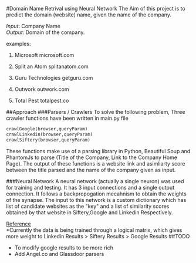 #Domain Name Retrival using Neural Network
The Aim of this project is to predict the domain (website) name, given the name of the company.

*Input*: Company Name<br>
*Output*: Domain of the company.

examples:


1) Microsoft
    microsoft.com

2) Split an Atom
    splitanatom.com

3) Guru Technologies
    getguru.com

4) Outwork
    outwork.com

5) Total Pest
    totalpest.co

##Approach
###Parsers / Crawlers
To solve the following problem, Three crawler functions have been written in main.py file
```python
crawlGoogle(browser,queryParam)
crawlLinkedin(browser,queryParam)
crawlSiftery(browser,queryParam)
```
These functions make use of a parsing library in Python, Beautiful Soup and PhantomJs to parse (Title of the Company, Link to the Company Home Page). The output of these functions is a website link and asimliarty score between the title parsed and the name of the company given as input. 

###Neural Network
A neural network (actually a single neuron) was used for training and testing. It has 3 input connections and a single output connection. It follows a backpropogation mecahnism to obtain the weights of the synapse. The input to this network is a custom dictionary which has list of candidate websites as the "key" and a list of similarity scores obtained by that website in Siftery,Google and Linkedin Respectively.

[Reference](http://iamtrask.github.io/2015/07/12/basic-python-network/)<br>
*Currently the data is being trained through a logical matrix, which gives more weight to Linkedin Results > Siftery Results > Google Results
##TODO
- To modify google results to be more rich
- Add Angel.co and Glassdoor parsers